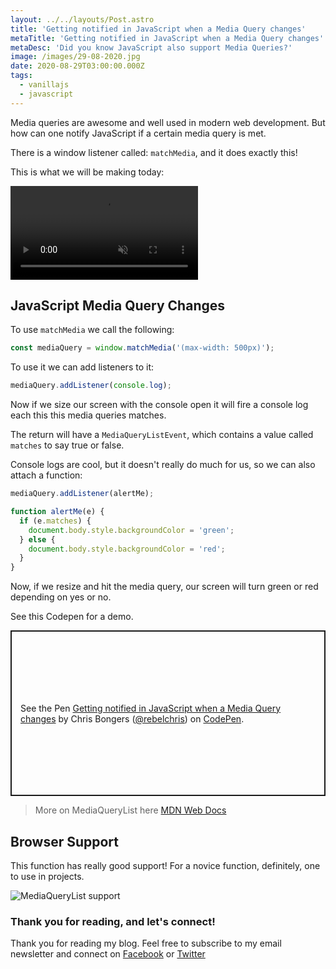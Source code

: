 ```yaml
---
layout: ../../layouts/Post.astro
title: 'Getting notified in JavaScript when a Media Query changes'
metaTitle: 'Getting notified in JavaScript when a Media Query changes'
metaDesc: 'Did you know JavaScript also support Media Queries?'
image: /images/29-08-2020.jpg
date: 2020-08-29T03:00:00.000Z
tags:
  - vanillajs
  - javascript
---
```


Media queries are awesome and well used in modern web development.
But how can one notify JavaScript if a certain media query is met.

There is a window listener called: `matchMedia`, and it does exactly this!

This is what we will be making today:

<video autoplay loop muted playsinline>
  <source src="https://res.cloudinary.com/daily-dev-tips/video/upload/q_auto/js-media-query_hzig7z.webm" type="video/webm" />
  <source src="https://res.cloudinary.com/daily-dev-tips/video/upload/q_auto/js-media-query_bbsrdy.mp4" type="video/mp4" />
</video>

## JavaScript Media Query Changes

To use `matchMedia` we call the following:

```js
const mediaQuery = window.matchMedia('(max-width: 500px)');
```

To use it we can add listeners to it:

```js
mediaQuery.addListener(console.log);
```

Now if we size our screen with the console open it will fire a console log each this this media queries matches.

The return will have a `MediaQueryListEvent`, which contains a value called `matches` to say true or false.

Console logs are cool, but it doesn't really do much for us, so we can also attach a function:

```js
mediaQuery.addListener(alertMe);

function alertMe(e) {
  if (e.matches) {
    document.body.style.backgroundColor = 'green';
  } else {
    document.body.style.backgroundColor = 'red';
  }
}
```

Now, if we resize and hit the media query, our screen will turn green or red depending on yes or no.

See this Codepen for a demo.

<p class="codepen" data-height="265" data-theme-id="dark" data-default-tab="js,result" data-user="rebelchris" data-slug-hash="abNwbdY" style="height: 265px; box-sizing: border-box; display: flex; align-items: center; justify-content: center; border: 2px solid; margin: 1em 0; padding: 1em;" data-pen-title="Getting notified in JavaScript when a Media Query changes">
  <span>See the Pen <a href="https://codepen.io/rebelchris/pen/abNwbdY">
  Getting notified in JavaScript when a Media Query changes</a> by Chris Bongers (<a href="https://codepen.io/rebelchris">@rebelchris</a>)
  on <a href="https://codepen.io">CodePen</a>.</span>
</p>
<script async src="https://static.codepen.io/assets/embed/ei.js"></script>

> More on MediaQueryList here [MDN Web Docs](https://developer.mozilla.org/en-US/docs/Web/API/MediaQueryList/addListener)

## Browser Support

This function has really good support!
For a novice function, definitely, one to use in projects.

![MediaQueryList support](https://caniuse.bitsofco.de/static/v1/mdn-api__MediaQueryList-1598621022637.png)

### Thank you for reading, and let's connect!

Thank you for reading my blog. Feel free to subscribe to my email newsletter and connect on [Facebook](https://www.facebook.com/DailyDevTipsBlog) or [Twitter](https://twitter.com/DailyDevTips1)
